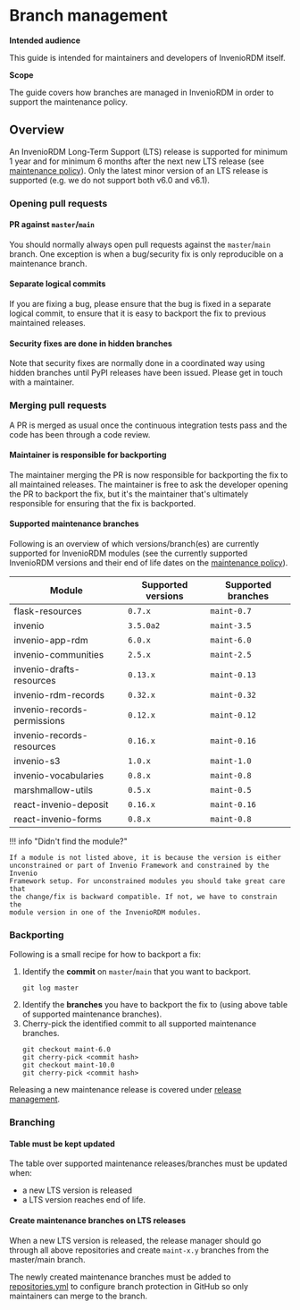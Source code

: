 # Branch management

**Intended audience**

This guide is intended for maintainers and developers of InvenioRDM itself.

**Scope**

The guide covers how branches are managed in InvenioRDM in order to support
the maintenance policy.

## Overview

An InvenioRDM Long-Term Support (LTS) release is supported for minimum 1 year
and for minimum 6 months after the next new LTS release (see
[maintenance policy](../releases/maintenance-policy.md)). Only the latest minor
version of an LTS release is supported (e.g. we do not support both v6.0 and
v6.1).

### Opening pull requests

#### PR against ``master``/``main``

You should normally always open pull requests against the ``master``/``main``
branch. One exception is when a bug/security fix is only reproducible on a
maintenance branch.

#### Separate logical commits

If you are fixing a bug, please ensure that the bug is fixed in a separate
logical commit, to ensure that it is easy to backport the fix to previous
maintained releases.

#### Security fixes are done in hidden branches

Note that security fixes are normally done in a coordinated way using hidden
branches until PyPI releases have been issued. Please get in touch with a
maintainer.

### Merging pull requests

A PR is merged as usual once the continuous integration tests pass and the
code has been through a code review.

#### Maintainer is responsible for backporting

The maintainer merging the PR is now responsible for backporting the fix to all
maintained releases. The maintainer is free to ask the developer opening the
PR to backport the fix, but it's the maintainer that's ultimately responsible
for ensuring that the fix is backported.

#### Supported maintenance branches

Following is an overview of which versions/branch(es) are currently supported for
InvenioRDM modules (see the currently supported InvenioRDM versions and their
end of life dates on the
[maintenance policy](../releases/maintenance-policy.md)).

| Module                      | Supported versions | Supported branches |
| --------------------------- | ------------------ | ------------------ |
| flask-resources             | ``0.7.x``          | ``maint-0.7``      |
| invenio                     | ``3.5.0a2``        | ``maint-3.5``      |
| invenio-app-rdm             | ``6.0.x``          | ``maint-6.0``      |
| invenio-communities         | ``2.5.x``          | ``maint-2.5``      |
| invenio-drafts-resources    | ``0.13.x``         | ``maint-0.13``     |
| invenio-rdm-records         | ``0.32.x``         | ``maint-0.32``     |
| invenio-records-permissions | ``0.12.x``         | ``maint-0.12``     |
| invenio-records-resources   | ``0.16.x``         | ``maint-0.16``     |
| invenio-s3                  | ``1.0.x``          | ``maint-1.0``      |
| invenio-vocabularies        | ``0.8.x``          | ``maint-0.8``      |
| marshmallow-utils           | ``0.5.x``          | ``maint-0.5``      |
| react-invenio-deposit       | ``0.16.x``         | ``maint-0.16``     |
| react-invenio-forms         | ``0.8.x``          | ``maint-0.8``      |

!!! info "Didn't find the module?"

    If a module is not listed above, it is because the version is either
    unconstrained or part of Invenio Framework and constrained by the Invenio
    Framework setup. For unconstrained modules you should take great care that
    the change/fix is backward compatible. If not, we have to constrain the
    module version in one of the InvenioRDM modules.

### Backporting

Following is a small recipe for how to backport a fix:

1. Identify the **commit** on ``master``/``main`` that you want to backport.
   ```
   git log master
   ```
2. Identify the **branches** you have to backport the fix to (using above table
   of supported maintenance branches).
3. Cherry-pick the identified commit to all supported maintenance branches.
   ```
   git checkout maint-6.0
   git cherry-pick <commit hash>
   git checkout maint-10.0
   git cherry-pick <commit hash>
   ```

Releasing a new maintenance release is covered under
[release management](release-management.md).

### Branching


#### Table must be kept updated

The table over supported maintenance releases/branches must be updated when:

- a new LTS version is released
- a LTS version reaches end of life.

#### Create maintenance branches on LTS releases

When a new LTS version is released, the release manager should go through all
above repositories and create ``maint-x.y`` branches from the master/main
branch.

The newly created maintenance branches must be added to [repositories.yml](https://github.com/inveniosoftware/opensource/blob/master/repositories.yml) to configure branch protection in GitHub so only maintainers
can merge to the branch.
